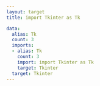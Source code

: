 ```yaml
---
layout: target
title: import Tkinter as Tk

data:
  alias: Tk
  count: 3
  imports:
  - alias: Tk
    count: 3
    import: import Tkinter as Tk
    target: Tkinter
  target: Tkinter
---
```

